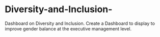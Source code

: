 # Diversity-and-Inclusion-
Dashboard on Diversity and Inclusion. Create a Dashboard to display to improve gender balance at the executive management level.
